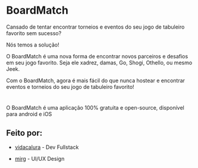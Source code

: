 # BoardMatch  

Cansado de tentar encontrar torneios e eventos do seu jogo de tabuleiro favorito 
sem sucesso?

Nós temos a solução!

O BoardMatch é uma nova forma de encontrar novos parceiros e desafios
em seu jogo favorito. Seja ele xadrez, damas, Go, Shogi, Othello, ou mesmo Jeek.

Com o BoardMatch, agora é mais fácil do que nunca hostear e encontrar
eventos e torneios do seu jogo de tabuleiro favorito!

#

O BoardMatch é uma aplicação 100% gratuita e open-source, disponível para 
android e iOS

## Feito por:

* <a href="https://github.com/vidacalura">vidacalura</a> - Dev Fullstack 

* <a href="https://github.com/TulioTheGreat">mirg</a> - UI/UX Design
